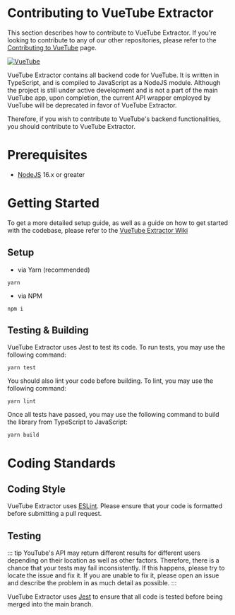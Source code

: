 # Contributing to VueTube Extractor

This section describes how to contribute to VueTube Extractor. If you're looking to contribute to any of our other
repositories, please refer to the [Contributing to VueTube](./README.md) page.

[![VueTube](https://github-readme-stats.vercel.app/api/pin/?username=pixkk&repo=VueTube-Extractor)](https://github.com/pixkk/VueTube-Extractor)

VueTube Extractor contains all backend code for VueTube. It is written in TypeScript, and is compiled to JavaScript as a
NodeJS module. Although the project is still under active development and is not a part of the main VueTube app, upon
completion, the current API wrapper employed by VueTube will be deprecated in favor of VueTube Extractor.

Therefore, if you wish to contribute to VueTube's backend functionalities, you should contribute to VueTube Extractor.

# Prerequisites

- [NodeJS](https://nodejs.org/) 16.x or greater

# Getting Started

To get a more detailed setup guide, as well as a guide on how to get started with the codebase, please refer to
the [VueTube Extractor Wiki](https://github.com/pixkk/VueTube-Extractor/wiki/)

## Setup

- via Yarn (recommended)

```
yarn
```

- via NPM

```
npm i
```

## Testing & Building

VueTube Extractor uses Jest to test its code. To run tests, you may use the following command:

```
yarn test
```

You should also lint your code before building. To lint, you may use the following command:

```
yarn lint
```

Once all tests have passed, you may use the following command to build the library from TypeScript to JavaScript:

```
yarn build
```

# Coding Standards

## Coding Style

VueTube Extractor uses [ESLint](https://eslint.org/). Please ensure that your code is formatted before submitting a pull
request.

## Testing

::: tip
YouTube's API may return different results for different users depending on their location as well as
other factors. Therefore, there is a chance that your tests may fail inconsistently. If this happens, please try to
locate the issue and fix it. If you are unable to fix it, please open an issue and describe the problem in as much
detail as possible.
:::

VueTube Extractor uses [Jest](https://jestjs.io/) to ensure that all code is tested before being merged into the main
branch. 